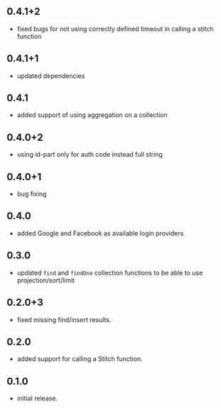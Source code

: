 ## 0.4.1+2

*  fixed bugs for not using correctly defined timeout in calling a stitch function

## 0.4.1+1

* updated dependencies

## 0.4.1

* added support of using aggregation on a collection


## 0.4.0+2

* using id-part only for auth code instead full string

## 0.4.0+1

* bug fixing

## 0.4.0

* added Google and Facebook as available login providers

## 0.3.0

* updated `find` and `findOne` collection functions to be able to use projection/sort/limit

## 0.2.0+3

* fixed missing find/insert results.

## 0.2.0

* added support for calling a Stitch function.

## 0.1.0

* initial release.
